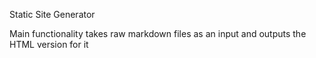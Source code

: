 Static Site Generator

Main functionality takes raw markdown files as an input and outputs the HTML version for it